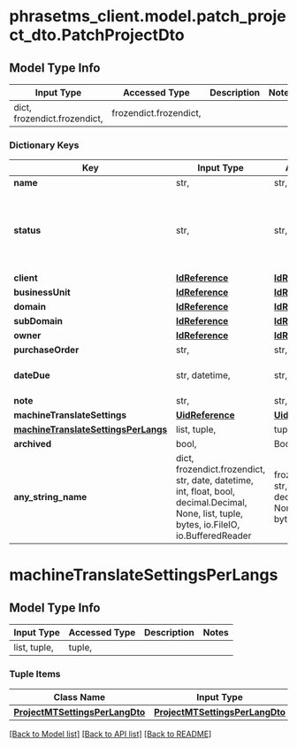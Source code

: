 # phrasetms_client.model.patch_project_dto.PatchProjectDto

## Model Type Info

| Input Type                   | Accessed Type          | Description | Notes |
| ---------------------------- | ---------------------- | ----------- | ----- |
| dict, frozendict.frozendict, | frozendict.frozendict, |             |

### Dictionary Keys

| Key                                                                       | Input Type                                                                                                                                  | Accessed Type                                                                           | Description                                                        | Notes                                                                                                                                        |
| ------------------------------------------------------------------------- | ------------------------------------------------------------------------------------------------------------------------------------------- | --------------------------------------------------------------------------------------- | ------------------------------------------------------------------ | -------------------------------------------------------------------------------------------------------------------------------------------- |
| **name**                                                                  | str,                                                                                                                                        | str,                                                                                    |                                                                    | [optional]                                                                                                                                   |
| **status**                                                                | str,                                                                                                                                        | str,                                                                                    |                                                                    | [optional] must be one of ["NEW", "ASSIGNED", "COMPLETED", "ACCEPTED_BY_VENDOR", "DECLINED_BY_VENDOR", "COMPLETED_BY_VENDOR", "CANCELLED", ] |
| **client**                                                                | [**IdReference**](IdReference.md)                                                                                                           | [**IdReference**](IdReference.md)                                                       |                                                                    | [optional]                                                                                                                                   |
| **businessUnit**                                                          | [**IdReference**](IdReference.md)                                                                                                           | [**IdReference**](IdReference.md)                                                       |                                                                    | [optional]                                                                                                                                   |
| **domain**                                                                | [**IdReference**](IdReference.md)                                                                                                           | [**IdReference**](IdReference.md)                                                       |                                                                    | [optional]                                                                                                                                   |
| **subDomain**                                                             | [**IdReference**](IdReference.md)                                                                                                           | [**IdReference**](IdReference.md)                                                       |                                                                    | [optional]                                                                                                                                   |
| **owner**                                                                 | [**IdReference**](IdReference.md)                                                                                                           | [**IdReference**](IdReference.md)                                                       |                                                                    | [optional]                                                                                                                                   |
| **purchaseOrder**                                                         | str,                                                                                                                                        | str,                                                                                    |                                                                    | [optional]                                                                                                                                   |
| **dateDue**                                                               | str, datetime,                                                                                                                              | str,                                                                                    |                                                                    | [optional] value must conform to RFC-3339 date-time                                                                                          |
| **note**                                                                  | str,                                                                                                                                        | str,                                                                                    |                                                                    | [optional]                                                                                                                                   |
| **machineTranslateSettings**                                              | [**UidReference**](UidReference.md)                                                                                                         | [**UidReference**](UidReference.md)                                                     |                                                                    | [optional]                                                                                                                                   |
| **[machineTranslateSettingsPerLangs](#machineTranslateSettingsPerLangs)** | list, tuple,                                                                                                                                | tuple,                                                                                  |                                                                    | [optional]                                                                                                                                   |
| **archived**                                                              | bool,                                                                                                                                       | BoolClass,                                                                              |                                                                    | [optional]                                                                                                                                   |
| **any_string_name**                                                       | dict, frozendict.frozendict, str, date, datetime, int, float, bool, decimal.Decimal, None, list, tuple, bytes, io.FileIO, io.BufferedReader | frozendict.frozendict, str, BoolClass, decimal.Decimal, NoneClass, tuple, bytes, FileIO | any string name can be used but the value must be the correct type | [optional]                                                                                                                                   |

# machineTranslateSettingsPerLangs

## Model Type Info

| Input Type   | Accessed Type | Description | Notes |
| ------------ | ------------- | ----------- | ----- |
| list, tuple, | tuple,        |             |

### Tuple Items

| Class Name                                                        | Input Type                                                        | Accessed Type                                                     | Description | Notes |
| ----------------------------------------------------------------- | ----------------------------------------------------------------- | ----------------------------------------------------------------- | ----------- | ----- |
| [**ProjectMTSettingsPerLangDto**](ProjectMTSettingsPerLangDto.md) | [**ProjectMTSettingsPerLangDto**](ProjectMTSettingsPerLangDto.md) | [**ProjectMTSettingsPerLangDto**](ProjectMTSettingsPerLangDto.md) |             |

[[Back to Model list]](../../README.md#documentation-for-models) [[Back to API list]](../../README.md#documentation-for-api-endpoints) [[Back to README]](../../README.md)
